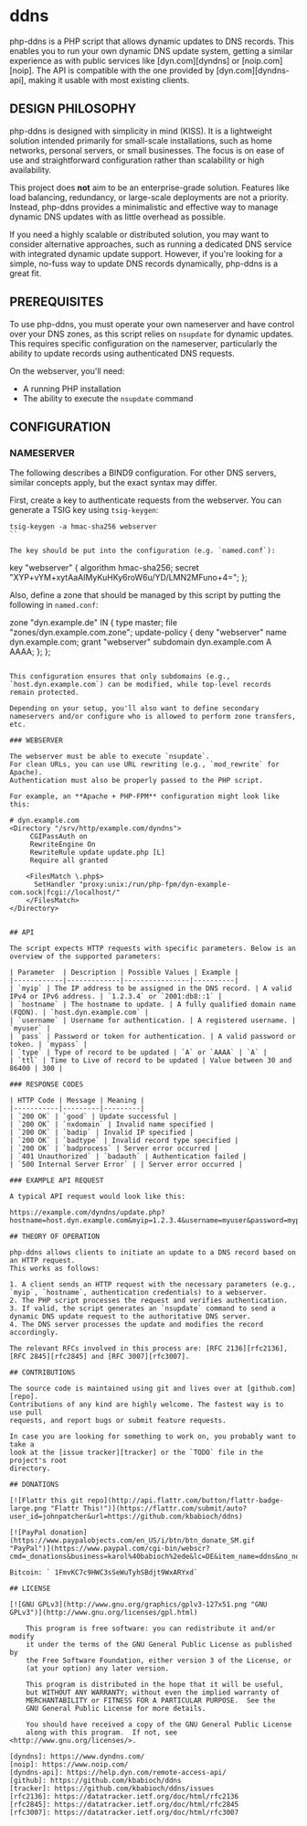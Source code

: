 # ddns

php-ddns is a PHP script that allows dynamic updates to DNS records.
This enables you to run your own dynamic DNS update system, getting a similar experience as with public services like [dyn.com][dyndns] or [noip.com][noip].
The API is compatible with the one provided by [dyn.com][dyndns-api], making it usable with most existing clients.

## DESIGN PHILOSOPHY

php-ddns is designed with simplicity in mind (KISS).
It is a lightweight solution intended primarily for small-scale installations, such as home networks, personal servers, or small businesses.
The focus is on ease of use and straightforward configuration rather than scalability or high availability.

This project does **not** aim to be an enterprise-grade solution.
Features like load balancing, redundancy, or large-scale deployments are not a priority.
Instead, php-ddns provides a minimalistic and effective way to manage dynamic DNS updates with as little overhead as possible.

If you need a highly scalable or distributed solution, you may want to consider alternative approaches, such as running a dedicated DNS service with integrated dynamic update support.
However, if you're looking for a simple, no-fuss way to update DNS records dynamically, php-ddns is a great fit.

## PREREQUISITES

To use php-ddns, you must operate your own nameserver and have control over your DNS zones, as this script relies on `nsupdate` for dynamic updates.
This requires specific configuration on the nameserver, particularly the ability to update records using authenticated DNS requests.

On the webserver, you'll need:

- A running PHP installation
- The ability to execute the `nsupdate` command

## CONFIGURATION

### NAMESERVER

The following describes a BIND9 configuration.
For other DNS servers, similar concepts apply, but the exact syntax may differ.

First, create a key to authenticate requests from the webserver.
You can generate a TSIG key using `tsig-keygen`:

```
tsig-keygen -a hmac-sha256 webserver
``

The key should be put into the configuration (e.g. `named.conf`):

```
key "webserver" {
        algorithm hmac-sha256;
        secret "XYP+vYM+xytAaAIMyKuHKy6roW6u/YD/LMN2MFuno+4=";
};

Also, define a zone that should be managed by this script by putting the following in `named.conf`:

zone "dyn.example.de" IN {
    type master;
    file "zones/dyn.example.com.zone";
    update-policy {
        deny "webserver" name dyn.example.com;
        grant "webserver" subdomain dyn.example.com A AAAA;
    };
};
```

This configuration ensures that only subdomains (e.g., `host.dyn.example.com`) can be modified, while top-level records remain protected.

Depending on your setup, you'll also want to define secondary nameservers and/or configure who is allowed to perform zone transfers, etc.

### WEBSERVER

The webserver must be able to execute `nsupdate`.
For clean URLs, you can use URL rewriting (e.g., `mod_rewrite` for Apache).
Authentication must also be properly passed to the PHP script.

For example, an **Apache + PHP-FPM** configuration might look like this:

```
    # dyn.example.com
    <Directory "/srv/http/example.com/dyndns">
         CGIPassAuth on
         RewriteEngine On
         RewriteRule update update.php [L]
         Require all granted

        <FilesMatch \.php$>
          SetHandler "proxy:unix:/run/php-fpm/dyn-example-com.sock|fcgi://localhost/"
        </FilesMatch>
    </Directory>
```

## API

The script expects HTTP requests with specific parameters. Below is an overview of the supported parameters:

| Parameter  | Description | Possible Values | Example |
|------------|-------------|----------------|----------|
| `myip` | The IP address to be assigned in the DNS record. | A valid IPv4 or IPv6 address. | `1.2.3.4` or `2001:db8::1` |
| `hostname` | The hostname to update. | A fully qualified domain name (FQDN). | `host.dyn.example.com` |
| `username` | Username for authentication. | A registered username. | `myuser` |
| `pass` | Password or token for authentication. | A valid password or token. | `mypass` |
| `type` | Type of record to be updated | `A` or `AAAA` | `A` |
| `ttl` | Time to Live of record to be updated | Value between 30 and 86400 | 300 |

### RESPONSE CODES

| HTTP Code | Message | Meaning |
|-----------|---------|---------|
| `200 OK` | `good` | Update successful |
| `200 OK` | `nxdomain` | Invalid name specified |
| `200 OK` | `badip` | Invalid IP specified |
| `200 OK` | `badtype` | Invalid record type specified |
| `200 OK` | `badprocess` | Server error occurred |
| `401 Unauthorized` | `badauth` | Authentication failed |
| `500 Internal Server Error` | | Server error occurred |

### EXAMPLE API REQUEST

A typical API request would look like this:

https://example.com/dyndns/update.php?hostname=host.dyn.example.com&myip=1.2.3.4&username=myuser&password=mypass

## THEORY OF OPERATION

php-ddns allows clients to initiate an update to a DNS record based on an HTTP request.
This works as follows:

1. A client sends an HTTP request with the necessary parameters (e.g., `myip`, `hostname`, authentication credentials) to a webserver.
2. The PHP script processes the request and verifies authentication.
3. If valid, the script generates an `nsupdate` command to send a dynamic DNS update request to the authoritative DNS server.
4. The DNS server processes the update and modifies the record accordingly.

The relevant RFCs involved in this process are: [RFC 2136][rfc2136], [RFC 2845][rfc2845] and [RFC 3007][rfc3007].

## CONTRIBUTIONS

The source code is maintained using git and lives over at [github.com][repo].
Contributions of any kind are highly welcome. The fastest way is to use pull
requests, and report bugs or submit feature requests.

In case you are looking for something to work on, you probably want to take a
look at the [issue tracker][tracker] or the `TODO` file in the project's root
directory.

## DONATIONS

[![Flattr this git repo](http://api.flattr.com/button/flattr-badge-large.png "Flattr This!")](https://flattr.com/submit/auto?user_id=johnpatcher&url=https://github.com/kbabioch/ddns)

[![PayPal donation](https://www.paypalobjects.com/en_US/i/btn/btn_donate_SM.gif "PayPal")](https://www.paypal.com/cgi-bin/webscr?cmd=_donations&business=karol%40babioch%2ede&lc=DE&item_name=ddns&no_note=0&currency_code=EUR&bn=PP%2dDonationsBF%3abtn_donateCC_LG%2egif%3aNonHostedGuest)

Bitcoin: ` 1FmvKC7c9HWC3sSeWuTyhSBdjt9WxARYxd`

## LICENSE

[![GNU GPLv3](http://www.gnu.org/graphics/gplv3-127x51.png "GNU GPLv3")](http://www.gnu.org/licenses/gpl.html)

    This program is free software: you can redistribute it and/or modify
    it under the terms of the GNU General Public License as published by
    the Free Software Foundation, either version 3 of the License, or
    (at your option) any later version.

    This program is distributed in the hope that it will be useful,
    but WITHOUT ANY WARRANTY; without even the implied warranty of
    MERCHANTABILITY or FITNESS FOR A PARTICULAR PURPOSE.  See the
    GNU General Public License for more details.

    You should have received a copy of the GNU General Public License
    along with this program.  If not, see <http://www.gnu.org/licenses/>.

[dyndns]: https://www.dyndns.com/
[noip]: https://www.noip.com/
[dyndns-api]: https://help.dyn.com/remote-access-api/
[github]: https://github.com/kbabioch/ddns
[tracker]: https://github.com/kbabioch/ddns/issues
[rfc2136]: https://datatracker.ietf.org/doc/html/rfc2136
[rfc2845]: https://datatracker.ietf.org/doc/html/rfc2845
[rfc3007]: https://datatracker.ietf.org/doc/html/rfc3007
